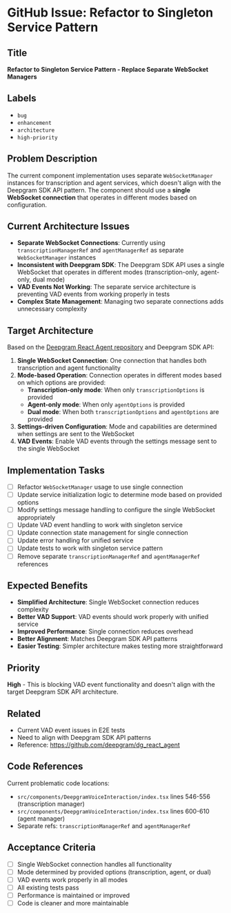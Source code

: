 # GitHub Issue: Refactor to Singleton Service Pattern

## Title
**Refactor to Singleton Service Pattern - Replace Separate WebSocket Managers**

## Labels
- `bug`
- `enhancement` 
- `architecture`
- `high-priority`

## Problem Description

The current component implementation uses separate `WebSocketManager` instances for transcription and agent services, which doesn't align with the Deepgram SDK API pattern. The component should use a **single WebSocket connection** that operates in different modes based on configuration.

## Current Architecture Issues

- **Separate WebSocket Connections**: Currently using `transcriptionManagerRef` and `agentManagerRef` as separate `WebSocketManager` instances
- **Inconsistent with Deepgram SDK**: The Deepgram SDK API uses a single WebSocket that operates in different modes (transcription-only, agent-only, dual mode)
- **VAD Events Not Working**: The separate service architecture is preventing VAD events from working properly in tests
- **Complex State Management**: Managing two separate connections adds unnecessary complexity

## Target Architecture

Based on the [Deepgram React Agent repository](https://github.com/deepgram/dg_react_agent) and Deepgram SDK API:

1. **Single WebSocket Connection**: One connection that handles both transcription and agent functionality
2. **Mode-based Operation**: Connection operates in different modes based on which options are provided:
   - **Transcription-only mode**: When only `transcriptionOptions` is provided
   - **Agent-only mode**: When only `agentOptions` is provided  
   - **Dual mode**: When both `transcriptionOptions` and `agentOptions` are provided
3. **Settings-driven Configuration**: Mode and capabilities are determined when settings are sent to the WebSocket
4. **VAD Events**: Enable VAD events through the settings message sent to the single WebSocket

## Implementation Tasks

- [ ] Refactor `WebSocketManager` usage to use single connection
- [ ] Update service initialization logic to determine mode based on provided options
- [ ] Modify settings message handling to configure the single WebSocket appropriately
- [ ] Update VAD event handling to work with singleton service
- [ ] Update connection state management for single connection
- [ ] Update error handling for unified service
- [ ] Update tests to work with singleton service pattern
- [ ] Remove separate `transcriptionManagerRef` and `agentManagerRef` references

## Expected Benefits

- **Simplified Architecture**: Single WebSocket connection reduces complexity
- **Better VAD Support**: VAD events should work properly with unified service
- **Improved Performance**: Single connection reduces overhead
- **Better Alignment**: Matches Deepgram SDK API patterns
- **Easier Testing**: Simpler architecture makes testing more straightforward

## Priority

**High** - This is blocking VAD event functionality and doesn't align with the target Deepgram SDK API architecture.

## Related

- Current VAD event issues in E2E tests
- Need to align with Deepgram SDK API patterns
- Reference: https://github.com/deepgram/dg_react_agent

## Code References

Current problematic code locations:
- `src/components/DeepgramVoiceInteraction/index.tsx` lines 546-556 (transcription manager)
- `src/components/DeepgramVoiceInteraction/index.tsx` lines 600-610 (agent manager)
- Separate refs: `transcriptionManagerRef` and `agentManagerRef`

## Acceptance Criteria

- [ ] Single WebSocket connection handles all functionality
- [ ] Mode determined by provided options (transcription, agent, or dual)
- [ ] VAD events work properly in all modes
- [ ] All existing tests pass
- [ ] Performance is maintained or improved
- [ ] Code is cleaner and more maintainable
